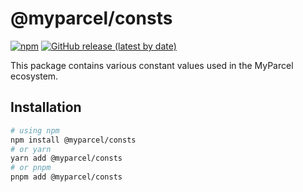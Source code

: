 # @myparcel/consts

[![npm](https://img.shields.io/npm/v/@myparcel/consts?labelColor=27272A&logoColor=FFFFFF&style=for-the-badge&color=CC3534&logo=npm)](https://www.npmjs.com/package/@myparcel/consts/)
[![GitHub release (latest by date)](https://img.shields.io/github/v/release/myparcelnl/js-sdk?labelColor=27272A&style=for-the-badge)](https://github.com/myparcelnl/js-sdk/releases)

This package contains various constant values used in the MyParcel ecosystem.

## Installation

```bash
# using npm
npm install @myparcel/consts
# or yarn
yarn add @myparcel/consts
# or pnpm
pnpm add @myparcel/consts
```
